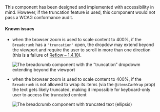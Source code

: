 This component has been designed and implemented with accessibility in mind. However, if the truncation feature is used, this component would not pass a WCAG conformance audit.

#### Known issues

*   when the browser zoom is used to scale content to 400%, if the `Breadcrumb` has a `"truncation"` open, the dropdow may extend beyond the viewport and require the user to scroll in more than one direction (this is a failure of [Reflow – 1.4.10](https://www.w3.org/WAI/WCAG21/Understanding/reflow.html)).
    
    ![The breadcrumb component with the “truncation” dropdowm extending beyond the viewport](/assets/images/breadcrumb-known-issue-truncation-outside-viewport.png)
*   when the browser zoom is used to scale content to 400%, if the `Breadcrumb` is not allowed to wrap its items (via the `@itemsCanWrap` prop) the text gets likely truncated, making it impossible for keyboard-only user to access the truncated content
    
    ![The breadcrumb component with truncated text (ellipsis)](/assets/images/breadcrumb-known-issue-truncated-text.png)
